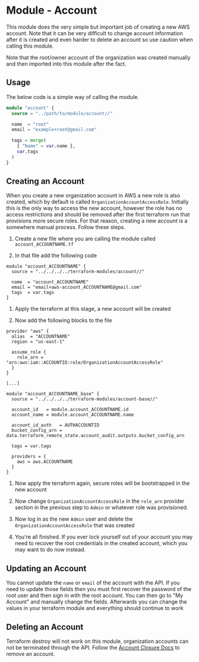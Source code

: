 # Module - Account

This module does the very simple but important job of creating a new AWS account. Note that it can
be very difficult to change account information after it is created and even harder to delete an
account so use caution when calling this module.

Note that the root/owner account of the organization was created manually and then imported into
this module after the fact.

## Usage

The below code is a simple way of calling the module.

```terraform
module "account" {
  source = "../path/to/module/account//"

  name  = "root"
  email = "example+root@gmail.com"

  tags = merge(
    { "Name" = var.name },
    var.tags
  )
}
```

## Creating an Account

When you create a new organization account in AWS a new role is also created, which by default
is called `OrganizationAccountAccessRole`. Initially this is the only way to access the new
account, however the role has no access restrictions and should be removed after the first
terraform run that provisions more secure roles. For that reason, creating a new account is a
somewhere manual process. Follow these steps.

1. Create a new file where you are calling the module called `account_ACCOUNTNAME.tf`

1. In that file add the following code

```hcl
module "account_ACCOUNTNAME" {
  source = "../../../../terraform-modules/account//"

  name  = "account_ACCOUNTNAME"
  email = "email+aws-account_ACCOUNTNAME@gmail.com"
  tags  = var.tags
}
```

1. Apply the terraform at this stage, a new account will be created

1. Now add the following blocks to the file

```hcl
provider "aws" {
  alias  = "ACCOUNTNAME"
  region = "us-east-1"

  assume_role {
    role_arn = "arn:aws:iam::ACCOUNTID:role/OrganizationAccountAccessRole"
  }
}

[...]

module "account_ACCOUNTNAME_base" {
  source = "../../../../terraform-modules/account-base//"

  account_id   = module.account_ACCOUNTNAME.id
  account_name = module.account_ACCOUNTNAME.name

  account_id_auth   = AUTHACCOUNTID
  bucket_config_arn = data.terraform_remote_state.account_audit.outputs.bucket_config_arn

  tags = var.tags

  providers = {
    aws = aws.ACCOUNTNAME
  }
}
```

1. Now apply the terraform again, secure roles will be bootstrapped in the new account

1. Now change `OrganizationAccountAccessRole` in the `role_arn` provider section in the previous
step to `Admin` or whatever role was provisioned.

1. Now log in as the new `Admin` user and delete the `OrganizationAccountAccessRole` that was created

1. You're all finished. If you ever lock yourself out of your account you may need to recover the root
credentials in the created account, which you may want to do now instead.

## Updating an Account

You cannot update the `name` or `email` of the account with the API. If you need to update those
fields then you must first recover the password of the root user and then sign in with the root
account. You can then go to "My Account" and manually change the fields. Afterwards you can change
the values in your terraform module and everything should continue to work

## Deleting an Account

Terraform destroy will not work on this module, organization accounts can not be terminated through
the API. Follow the [Account Closure Docs][] to remove an account.

[Account Closure Docs]:
https://docs.aws.amazon.com/organizations/latest/userguide/orgs_manage_accounts_close.html
